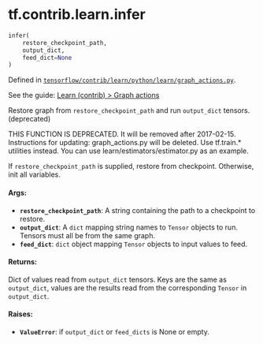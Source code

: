 <div itemscope itemtype="http://developers.google.com/ReferenceObject">
<meta itemprop="name" content="tf.contrib.learn.infer" />
</div>

# tf.contrib.learn.infer

``` python
infer(
    restore_checkpoint_path,
    output_dict,
    feed_dict=None
)
```



Defined in [`tensorflow/contrib/learn/python/learn/graph_actions.py`](https://www.tensorflow.org/code/tensorflow/contrib/learn/python/learn/graph_actions.py).

See the guide: [Learn (contrib) > Graph actions](../../../../../api_guides/python/contrib.learn.md#Graph_actions)

Restore graph from `restore_checkpoint_path` and run `output_dict` tensors. (deprecated)

THIS FUNCTION IS DEPRECATED. It will be removed after 2017-02-15.
Instructions for updating:
graph_actions.py will be deleted. Use tf.train.* utilities instead. You can use learn/estimators/estimator.py as an example.

If `restore_checkpoint_path` is supplied, restore from checkpoint. Otherwise,
init all variables.

#### Args:

* <b>`restore_checkpoint_path`</b>: A string containing the path to a checkpoint to
    restore.
* <b>`output_dict`</b>: A `dict` mapping string names to `Tensor` objects to run.
    Tensors must all be from the same graph.
* <b>`feed_dict`</b>: `dict` object mapping `Tensor` objects to input values to feed.


#### Returns:

Dict of values read from `output_dict` tensors. Keys are the same as
`output_dict`, values are the results read from the corresponding `Tensor`
in `output_dict`.


#### Raises:

* <b>`ValueError`</b>: if `output_dict` or `feed_dicts` is None or empty.
